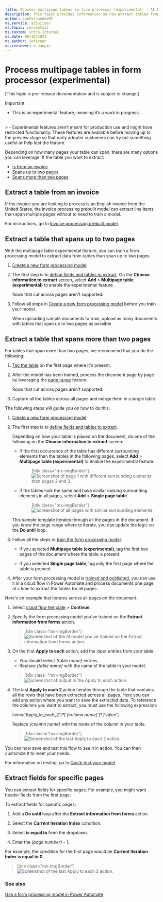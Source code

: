 ```yaml
---
title: Process multipage tables in form processor (experimental) - AI Builder | Microsoft Docs
description: This topic provides information on how extract tables from an invoice and tables that span fewer or greater than two pages in AI Builder.
author: JoeFernandezMS
ms.service: aibuilder
ms.topic: conceptual
ms.custom: intro-internal
ms.date: 09/10/2021
ms.author: jofernan
ms.reviewer: v-aangie
---
```


# Process multipage tables in form processor (experimental)

[This topic is pre-release documentation and is subject to change.]

> [!IMPORTANT]
> - This is an experimental feature, meaning it’s a work in progress.
<br/>
> - Experimental features aren’t meant for production use and might have restricted functionality. These features are available before moving up to the preview stage so that early adopter customers can try out something useful or help test the feature.

Depending on how many pages your table can span, there are many options you can leverage. If the table you want to extract:

- [Is from an invoice](#extract-a-table-from-an-invoice)
- [Spans up to two pages](#extract-a-table-that-spans-up-to-two-pages)
- [Spans more than two pages](#extract-a-table-that-spans-more-than-two-pages)

## Extract a table from an invoice

If the invoice you are looking to process is an English invoice from the United States, the invoice processing prebuilt model can extract line items than span multiple pages without to need to train a model.

For instructions, go to [Invoice processing prebuilt model](prebuilt-invoice-processing.md).

## Extract a table that spans up to two pages

With the multipage table experimental feature, you can train a form processing model to extract data from tables than span up to two pages.

1. [Create a new form processing model](create-form-processing-model.md).

1. The first step is to [define fields and tables to extract](create-form-processing-model.md#define-fields-and-tables-to-extract). On the **Choose information to extract** screen, select **Add** > **Multipage table (experimental)** to enable the experimental feature.

    Rows that cut across pages aren't supported.

1. Follow all steps in [Create a new form processing model](create-form-processing-model.md) before you train your model.

    When uploading sample documents to train, upload as many documents with tables that span up to two pages as possible.

## Extract a table that spans more than two pages

For tables that span more than two pages, we recommend that you do the following:

1. [Tag the table](create-form-processing-model.md#tag-tables) on the first page where it's present.

1. After the model has been trained, process the document page by page by leveraging the [page range](form-processing-model-in-flow.md#page-range) feature.

    Rows that cut across pages aren't supported.

1. Capture all the tables across all pages and merge them in a single table.

The following steps will guide you on how to do this:

1.	[Create a new form processing model](create-form-processing-model.md).

2.	The first step is to [define fields and tables to extract](create-form-processing-model.md#define-fields-and-tables-to-extract).

    Depending on how your table is placed on the document, do one of the following on the **Choose information to extract** screen:

    - If the first occurrence of the table has different surrounding elements than the tables in the following pages, select **Add** > **Multipage table (experimental)** to enable the experimental feature.

        > [!div class="mx-imgBorder"]
        > ![Screenshot of page 1 with different surrounding elements than pages 2 and 3.](media/form-processing-multipage/table-page-1.png "Page 1 with different surrounding elements")

    - If the tables look the same and have similar looking surrounding elements in all pages, select **Add** > **Single page table**.

        > [!div class="mx-imgBorder"]
        > ![Screenshot of all pages with similar surrounding elements.](media/form-processing-multipage/table-all-pages.png "All pages with similar surrounding elements")

    This sample template iterates through all the pages in the document. If you know the page range where to iterate, you can update the logic on the **Do until** loop. 

1.	Follow all the steps to [train the form processing model](form-processing-train.md). 
    - If you selected **Multipage table (experimental)**, tag the first two pages of the document where the table is present. 
    
    - If you selected **Single page table**, tag only the first page where the table is present.

1.	After your form processing model is [trained and published](form-processing-train.md), you can use it in a cloud flow in Power Automate and process documents one page at a time to extract the tables for all pages.

Here's an example that iterates across all pages on the document.

1. Select [cloud flow template](https://preview.flow.microsoft.com/en-us/galleries/public/templates/59284c1735b745dda07032720f31de47/use-form-processing-to-extract-tables-than-span-across-multiple-pages/) > **Continue**.

1. Specify the form processing model you've trained on the **Extract information from forms** action.

    > [!div class="mx-imgBorder"]
    > ![Screenshot of the AI model you've trained on the Extract information from forms action.](media/form-processing-multipage/extract-info.png "AI model you've trained on the **Extract information from forms** action")

1. On the first **Apply to each** action, add the input entries from your table.
    - You should select *{table name}* entries.
    - Replace *{table name}* with the name of the table in your model.

    > [!div class="mx-imgBorder"]
    > ![Screenshot of output in the Apply to each action.](media/form-processing-multipage/apply-to-each.png "Output in the **Apply to each** action")

1. The last **Apply to each 2** action iterates through the table that contains all the rows that have been extracted across all pages. Here you can add any action where you want to save the extracted data. To reference the columns you want to extract, you must use the following expression:

    items('Apply_to_each_2')?['*{column name}*']?['value']

    Replace *{column name}* with the name of the column in your table.

    > [!div class="mx-imgBorder"]
    > ![Screenshot of the last Apply to each 2 action.](media/form-processing-multipage/apply-to-each-2.png "The last **Apply to each 2** action")

You can now save and test this flow to see it in action. You can then customize it to meet your needs.

For information on testing, go to [Quick-test your model](form-processing-train.md).

## Extract fields for specific pages

You can extract fields for specific pages. For example, you might want header fields from the first page.

To extract fields for specific pages:

1. Add a **Do until** loop after the **Extract information from forms** action.

1. Select the **Current Iteration Index** condition.

1. Select **is equal to** from the dropdown.

1. Enter the *{page number}* - 1.

For example, the condition for the first page would be **Current Iteration Index is equal to 0**.

 > [!div class="mx-imgBorder"]
 > ![Screenshot of the last Apply to each 2 action.](media/form-processing-multipage/do-until.png "The last **Apply to each 2** action")

### See also

[Use a form processing model in Power Automate](form-processing-model-in-flow.md)